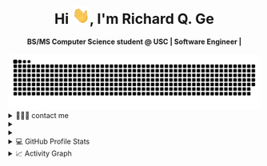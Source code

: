 <div align="center">
<h1 align="center">Hi <img width="35" src="https://github.com/1999AZZAR/1999AZZAR/blob/main/resources/img/waving.gif">, I'm Richard Q. Ge</h1>
<h4 align="center">BS/MS Computer Science student @ USC | Software Engineer | </h4>
</div>

<div align="center">
  <a href="https:/richardge.dev">
  <img  src="https://github.com/1999AZZAR/1999AZZAR/blob/main/resources/img/grid-snake.svg"
       alt="snake" /></a>
</div>

<details>
  <summary>👨🏻‍💻 contact me</summary>
<div>
  <samp>
    <h2 align="center">👨🏻‍💻 you can reach me by:</h2>
    <p align="center">
      <br/>
      <a href="https://www.linkedin.com/in/richardqge/" target="blank"><img align="center"
         src="https://img.shields.io/badge/linkedin-%231DA1F2.svg?style=for-the-badge&logo=linkedin&logoColor=white"
         alt="azzar" height="30"/></a>

      <a href="https://mailto:richard.ge@usc.edu" target="blank"><img align="center"
         src="https://img.shields.io/badge/gmail-EA4335.svg?style=for-the-badge&logo=gmail&logoColor=white"
         alt="azzar" height="30"/></a>
    </p>
  <p align="center">

    </p>
  </samp>
</div>
</details>

<details>
  <summary></summary>
<div>
  <samp>
    <h2 align="center"> ▶️ About this Account</h2>
     <p align="center">
      <a href="github.com/richardqge" target="blank"><img align="center" 
         src="https://badges.pufler.dev/visits/richardqge/richardqge?style=for-the-badge&color=e74c3c&logo=github&label=Spying+Counter"
         alt="spying counter" /></a>
      <a href="github.com/richardqge" target="blank"><img align="center" 
         src="https://badges.pufler.dev/years/richardqge//?style=for-the-badge&color=27a4fb&logo=github&label=Account+Age"
         alt="account age" /></a>
      </p>
      <p align="center">
      <a href="github.com/richardqge" target="blank"><img align="center" 
         src="https://badges.pufler.dev/updated/richardqge//richardqge/?style=for-the-badge&color=ff00b4&logo=github&label=Profile+Updated"
         alt="updated" /></a>
      <a href="github.com/richardqge" target="blank"><img align="center" 
         src="https://badges.pufler.dev/repos/richardqge//?style=for-the-badge&color=251ee7&logo=github&label=Public+Repos"
         alt="repos" /></a>
     </p>
    </div>
  <samp>
</details>

<details>
  <summary> </summary>
<div>
<h2 align="center">  </h2>
</div>


</details>

<details> 
  <summary>💻 GitHub Profile Stats</summary>
  <div>
    <h2 align="center"> 📊 Github stats </h2>
      <br/>
        <p align="center">
          <a href="https://github.com/richardqge/">
          <img src="https://github-readme-stats.vercel.app/api/top-langs/?username=richardqge/&langs_count=6&theme=gruvbox&layout=compact&hide_border=true" alt="richardqge/ :: Top Langs" /></a>
        </p>
        <p align="center">
          <a href="https://github.com/richardqge/">
          <img width="49.5%" src="https://github-readme-stats.vercel.app/api?username=richardqge/&show_icons=true&theme=gruvbox&hide_border=true" />
          <img width="49.5%" src="https://github-readme-streak-stats.herokuapp.com/?user=richardqge/&theme=gruvbox&hide_border=true" />
          </a>
       </p>
     <br>
  </div>    
</details>

<details>
  <summary>📈 Activity Graph</summary>
  <br/>
  <h2 align="center"> my current activity </h2>
<a href="https://github.com/richardqge/github-readme-activity-graph"><img alt="Richard's Activity Graph" src="https://activity-graph.herokuapp.com/graph/?username=1999azzar&bg_color=000&color=fff&line=00E676&point=fff&hide_border=true" /></a>
</details>
